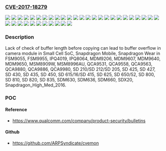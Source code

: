 ### [CVE-2017-18279](https://cve.mitre.org/cgi-bin/cvename.cgi?name=CVE-2017-18279)
![](https://img.shields.io/static/v1?label=Product&message=Small%20Cell%20SoC%2C%20Snapdragon%20Mobile%2C%20Snapdragon%20Wear&color=blue)
![](https://img.shields.io/static/v1?label=Version&message=FSM9055%20&color=brightgreen)
![](https://img.shields.io/static/v1?label=Version&message=FSM9955%20&color=brightgreen)
![](https://img.shields.io/static/v1?label=Version&message=IPQ4019%20&color=brightgreen)
![](https://img.shields.io/static/v1?label=Version&message=IPQ8064%20&color=brightgreen)
![](https://img.shields.io/static/v1?label=Version&message=MDM9206%20&color=brightgreen)
![](https://img.shields.io/static/v1?label=Version&message=MDM9607%20&color=brightgreen)
![](https://img.shields.io/static/v1?label=Version&message=MDM9640%20&color=brightgreen)
![](https://img.shields.io/static/v1?label=Version&message=MDM9650%20&color=brightgreen)
![](https://img.shields.io/static/v1?label=Version&message=MSM8909W%20&color=brightgreen)
![](https://img.shields.io/static/v1?label=Version&message=MSM8996AU%20&color=brightgreen)
![](https://img.shields.io/static/v1?label=Version&message=QCA9531%20&color=brightgreen)
![](https://img.shields.io/static/v1?label=Version&message=QCA9558%20&color=brightgreen)
![](https://img.shields.io/static/v1?label=Version&message=QCA9563%20&color=brightgreen)
![](https://img.shields.io/static/v1?label=Version&message=QCA9880%20&color=brightgreen)
![](https://img.shields.io/static/v1?label=Version&message=QCA9886%20&color=brightgreen)
![](https://img.shields.io/static/v1?label=Version&message=QCA9980%20&color=brightgreen)
![](https://img.shields.io/static/v1?label=Version&message=SD%20210%2FSD%20212%2FSD%20205%20&color=brightgreen)
![](https://img.shields.io/static/v1?label=Version&message=SD%20425%20&color=brightgreen)
![](https://img.shields.io/static/v1?label=Version&message=SD%20427%20&color=brightgreen)
![](https://img.shields.io/static/v1?label=Version&message=SD%20430%20&color=brightgreen)
![](https://img.shields.io/static/v1?label=Version&message=SD%20435%20&color=brightgreen)
![](https://img.shields.io/static/v1?label=Version&message=SD%20450%20&color=brightgreen)
![](https://img.shields.io/static/v1?label=Version&message=SD%20615%2F16%2FSD%20415%20&color=brightgreen)
![](https://img.shields.io/static/v1?label=Version&message=SD%20625%20&color=brightgreen)
![](https://img.shields.io/static/v1?label=Version&message=SD%20650%2F52%20&color=brightgreen)
![](https://img.shields.io/static/v1?label=Version&message=SD%20800%20&color=brightgreen)
![](https://img.shields.io/static/v1?label=Version&message=SD%20810%20&color=brightgreen)
![](https://img.shields.io/static/v1?label=Version&message=SD%20820%20&color=brightgreen)
![](https://img.shields.io/static/v1?label=Version&message=SD%20835%20&color=brightgreen)
![](https://img.shields.io/static/v1?label=Version&message=SDM630%20&color=brightgreen)
![](https://img.shields.io/static/v1?label=Version&message=SDM636%20&color=brightgreen)
![](https://img.shields.io/static/v1?label=Version&message=SDM660%20&color=brightgreen)
![](https://img.shields.io/static/v1?label=Version&message=SDX20%20&color=brightgreen)
![](https://img.shields.io/static/v1?label=Version&message=Snapdragon_High_Med_2016%20&color=brightgreen)
![](https://img.shields.io/static/v1?label=Vulnerability&message=CWE680%3A%20Integer%20Overflow%20to%20Buffer%20Overflow&color=brightgreen)

### Description

Lack of check of buffer length before copying can lead to buffer overflow in camera module in Small Cell SoC, Snapdragon Mobile, Snapdragon Wear in FSM9055, FSM9955, IPQ4019, IPQ8064, MDM9206, MDM9607, MDM9640, MDM9650, MSM8909W, MSM8996AU, QCA9531, QCA9558, QCA9563, QCA9880, QCA9886, QCA9980, SD 210/SD 212/SD 205, SD 425, SD 427, SD 430, SD 435, SD 450, SD 615/16/SD 415, SD 625, SD 650/52, SD 800, SD 810, SD 820, SD 835, SDM630, SDM636, SDM660, SDX20, Snapdragon_High_Med_2016.

### POC

#### Reference
- https://www.qualcomm.com/company/product-security/bulletins

#### Github
- https://github.com/ARPSyndicate/cvemon

